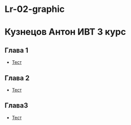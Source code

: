 # Lr-02-graphic
# Кузнецов Антон ИВТ 3 курс

## Глава 1
* [Тест](https://repl.it/@FourwFourw/LearningCpp-01?v=1) 
## Глава 2
* [Тест](/lr-02-chap-02/Кузнецов%20Антон%2C%20ИВТ3%201%20гр%2C%20лр2.2.pdf) 
## Глава3
* [Тест](/lr-02-chap-03/Кузнецов%20Антон%2C%20ИВТ3%201%20гр%2C%20лр2.3.pdf) 

